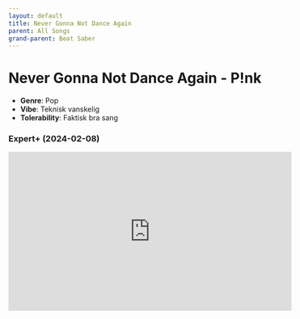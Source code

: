 ```yaml
---
layout: default
title: Never Gonna Not Dance Again
parent: All Songs
grand-parent: Beat Saber
---
```


# Never Gonna Not Dance Again - P!nk
- **Genre**: Pop
- **Vibe**: Teknisk vanskelig
- **Tolerability**: Faktisk bra sang

### Expert+ (2024-02-08)
<iframe width="560" height="315" src="https://www.youtube.com/embed/67sN17EYTAQ?si=kK4lrMARYXlzzrIM" title="YouTube video player" frameborder="0" allow="accelerometer; autoplay; clipboard-write; encrypted-media; gyroscope; picture-in-picture; web-share" allowfullscreen></iframe>
